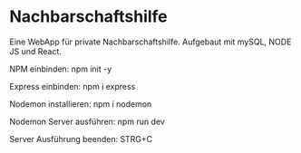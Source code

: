 # Nachbarschaftshilfe

Eine WebApp für private Nachbarschaftshilfe. Aufgebaut mit mySQL, NODE JS und React.

NPM einbinden:
npm init -y

Express einbinden:
npm i express

Nodemon installieren:
npm i nodemon

Nodemon Server ausführen:
npm run dev

Server Ausführung beenden:
STRG+C
